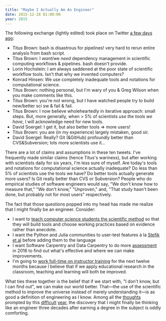 ```yaml
---
title: "Maybe I Actually Am An Engineer"
date: 2015-12-28 01:00:00
year: 2015
---
```

<p>
  The following exchange (lightly edited) took place on Twitter
  <a href="https://twitter.com/ctitusbrown/status/679795880912760832">a few days ago</a>:
</p>
<ul>
  <li>Titus Brown: bash is disastrous for pipelines! very hard to rerun entire analysis from bash script.</li>
  <li>Titus Brown: I <em>want</em>/we <em>need</em> dependency management in scientific computing workflows &amp; pipelines. bash doesn't provide.</li>
  <li>Lorin Hochstein: I am always saddened at the poor state of scientific workflow tools. Isn't that why we invented computers?</li>
  <li>Konrad Hinsen: We use completely inadequate tools and notations for computational science.</li>
  <li>Titus Brown: nothing personal, but I'm wary of you &amp; Greg Wilson when you make comments like this.</li>
  <li>Titus Brown: you're not wrong, but I have watched people try to build new/better sci sw &amp; fail &amp; fail.</li>
  <li>Titus Brown: I now believe wholeheartedly in iterative approach: small steps. But, more generally, when &gt; 5% of scientists <em>use the tools we have</em>, I will acknowledge need for new tools.</li>
  <li>David Soergel: I get it, but also better tools &rArr; more users!</li>
  <li>Titus Brown: you are (in my experience) largely mistaken, good sir.</li>
  <li>David Soergel: Really? Git (&amp;GitHub) profoundly better than CVS&amp;Subversion; lots more scientists use it...</li>
</ul>
<p>
  There are a lot of claims and assumptions in these ten tweets.
  I've frequently made similar claims (hence Titus's wariness),
  but after working with scientists daily for six years,
  I'm less sure of myself.
  Are today's tools and notations for computational science actually inadequate?
  Do less than 5% of scientists use the tools we have?
  Do better tools actually generate more users?
  Is Git really better than CVS or Subversion?
  People who do empirical studies of software engineers would say,
  "We don't know how to measure that,"
  "We don't know,"
  "Unproven,"
  and, "That study hasn't been done, but probably not for most users" respectively.
</p>
<p>
  The fact that those questions popped into my head
  has made me realize that I might finally be an engineer.
  Consider:
</p>
<ul>
  <li>
    I want to
    <a href="{{site.github.url}}/2014/10/02/a-better-software-engineering-course.html">teach computer science students the scientific method</a>
    so that they will build tools and choose working practices based on evidence rather than anecdote.
  </li>
  <li>
    I want the Python and Julia communities to user-test features
    &agrave; la <a href="http://neverworkintheory.org/2014/01/29/stefik-siebert-syntax.html">Stefik et al</a>
    before adding them to the language
  </li>
  <li>
    I want Software Carpentry and Data Carpentry to do more
    <a href="https://software-carpentry.org/blog/2015/12/assessment-update.html">assessment</a>
    in 2016 to find out what's effective and where we can make improvements.
  </li>
  <li>
    I'm going to <a href="https://software-carpentry.org/blog/2015/12/plans-for-2016.html">work full-time on instructor training</a>
    for the next twelve months
    because I believe that if we apply educational research in the classroom,
    teaching and learning will both be improved.
  </li>
</ul>
<p>
  What ties these together is the belief that if we start with,
  "I don't know, but I can find out",
  we can make our world better.
  That&mdash;the use of the scientific method to improve the universe instead of merely understanding it&mdash;is
  as good a definition of engineering as I know.
  Among all the <a href="{{site.github.url}}/2015/12/18/why-i-teach.html">thoughts</a>
  prompted by this
  <a href="{{site.github.url}}/2015/09/22/dad.html">difficult</a>
  <a href="{{site.github.url}}/2015/11/09/daddy-why-dont-you-ever-laugh.html">year</a>,
  the discovery that I might finally be thinking like an engineer
  three decades after earning a degree in the subject
  is oddly comforting.
</p>
